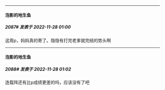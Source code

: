 

*****

####  泡影的地生鱼  
##### 2087#       发表于 2022-11-28 01:00

这周p，妈妈真的寄了。隐隐有打完老爹就完结的势头啊



*****

####  泡影的地生鱼  
##### 2088#       发表于 2022-11-28 01:02

连载阵还有比p成绩更差的吗，应该没有了吧

